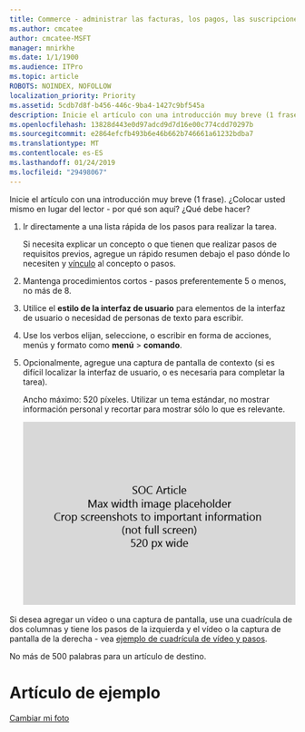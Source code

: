 ```yaml
---
title: Commerce - administrar las facturas, los pagos, las suscripciones y licencias
ms.author: cmcatee
author: cmcatee-MSFT
manager: mnirkhe
ms.date: 1/1/1900
ms.audience: ITPro
ms.topic: article
ROBOTS: NOINDEX, NOFOLLOW
localization_priority: Priority
ms.assetid: 5cdb7d8f-b456-446c-9ba4-1427c9bf545a
description: Inicie el artículo con una introducción muy breve (1 frase). ¿Colocar usted mismo en lugar del lector - por qué son aquí? ¿Qué debe hacer?
ms.openlocfilehash: 13828d443e0d97adcd9d7d16e00c774cdd70297b
ms.sourcegitcommit: e2864efcfb493b6e46b662b746661a61232bdba7
ms.translationtype: MT
ms.contentlocale: es-ES
ms.lasthandoff: 01/24/2019
ms.locfileid: "29498067"
---
```

Inicie el artículo con una introducción muy breve (1 frase). ¿Colocar usted mismo en lugar del lector - por qué son aquí? ¿Qué debe hacer? 
  
1. Ir directamente a una lista rápida de los pasos para realizar la tarea.
    
    Si necesita explicar un concepto o que tienen que realizar pasos de requisitos previos, agregue un rápido resumen debajo el paso dónde lo necesiten y [vínculo](https://support.office.com/article/f37e7984-cf03-4fde-92d3-82970d7e241b.aspx) al concepto o pasos. 
    
2. Mantenga procedimientos cortos - pasos preferentemente 5 o menos, no más de 8.
    
3. Utilice el **estilo de la interfaz de usuario** para elementos de la interfaz de usuario o necesidad de personas de texto para escribir. 
    
4. Use los verbos elijan, seleccione, o escribir en forma de acciones, menús y formato como **menú** \> **comando**.
    
5. Opcionalmente, agregue una captura de pantalla de contexto (si es difícil localizar la interfaz de usuario, o es necesaria para completar la tarea).
    
    Ancho máximo: 520 píxeles. Utilizar un tema estándar, no mostrar información personal y recortar para mostrar sólo lo que es relevante. 
    
    ![Marcador de posición - ancho máximo para art de artículo de seguridad social es 520 píxeles](media/7d43d3be-8658-4a5b-aa15-ed62a47a2b24.png)
  
Si desea agregar un vídeo o una captura de pantalla, use una cuadrícula de dos columnas y tiene los pasos de la izquierda y el vídeo o la captura de pantalla de la derecha - vea [ejemplo de cuadrícula de vídeo y pasos](https://support.office.com/article/14ce8e82-efa0-47f5-bb84-94f078db3dae.aspx). 
  
No más de 500 palabras para un artículo de destino.
  
# <a name="example-article"></a>Artículo de ejemplo

[Cambiar mi foto](https://support.office.com/article/555376e0-1fca-49ba-8434-307a0525c767.aspx)
  

